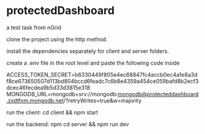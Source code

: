 # protectedDashboard
a test task from nGrid

clone the project using the http method.

install the dependencies separately for client and server folders.

create a .env file in the root level and paste the following code inside

ACCESS_TOKEN_SECRET=b6330449f805e4ec68847fc4accb0ec4a1e8a3df8ce673650507d113bd804bccd6feadc7c6b8e4359a454ce059bafd8b2ecf3dcec46fecdea9b5d33d3815e318
MONGODB_URL=mongodb+srv://mongodb:mongodb@protecteddashboard.zxdtfxm.mongodb.net/?retryWrites=true&w=majority

run the client: cd client && npm start

run the backend: npm cd server && npm run dev